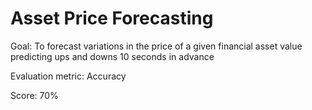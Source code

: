 # Asset Price Forecasting
Goal: To forecast variations in the price of a given financial asset value predicting ups and downs 10 seconds in advance

Evaluation metric: Accuracy

Score: 70%